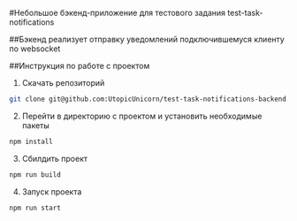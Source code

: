 #Небольшое бэкенд-приложение для тестового задания test-task-notifications

##Бэкенд реализует отправку уведомлений подключившемуся клиенту по websocket

##Инструкция по работе с проектом

1. Скачать репозиторий

```bash
git clone git@github.com:UtopicUnicorn/test-task-notifications-backend.git
```
2. Перейти в директорию с проектом и установить необходимые пакеты

```bash
npm install
```
3. Сбилдить проект
```bash
npm run build
```
4. Запуск проекта
```bash
npm run start
```
